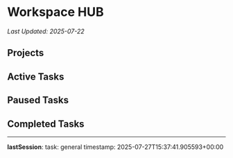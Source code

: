 # Workspace HUB

*Last Updated: 2025-07-22*

## Projects

## Active Tasks

## Paused Tasks

## Completed Tasks
---
__lastSession__:
  task: general
  timestamp: 2025-07-27T15:37:41.905593+00:00
